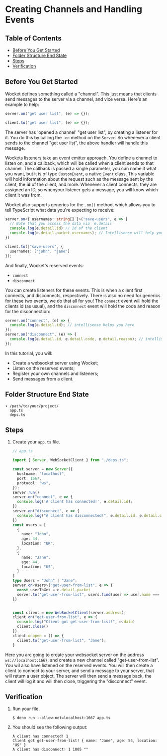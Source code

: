 # Creating Channels and Handling Events

## Table of Contents

- [Before You Get Started](#before-you-get-started)
- [Folder Structure End State](#folder-structure-end-state)
- [Steps](#steps)
- [Verification](#verification)

## Before You Get Started

Wocket defines something called a "channel". This just means that clients send
messages to the server via a channel, and vice versa. Here's an example to help:

```ts
server.on("get user list", (e) => {});

client.to("get user list", (e) => {});
```

The server has 'opened a channel' "get user list", by creating a listener for
it. You do this by calling the `.on` method on the `Server`. So whenever a
client sends to the channel "get user list", the above handler will handle this
message.

Wockets listeners take an event emitter approach. You define a channel to listen
on, and a callback, which will be called when a client sends to that channel.
The callback is passed a single parameter, you can name it what you want, but it
is of type `CustomEvent`, a native `Event` class. This variable will hold
information about the request such as the message sent by the client, the **id**
of the client, and more. Whenever a client connects, they are assigned an ID, so
whenyour listener gets a message, you will know which client it was from.

Wocket also supports generics for the `.on()` method, which allows you to tell
TypeScript what data you're expecting to receive:

```ts
server.on<{ usernames: string[] }>("save-users", e => {
  // Note that you access the data via `e.detail`
  console.log(e.detail.id) // Id of the client
  console.log(e.detail.packet.usernames); // Intellisense will help you here. ["john", "jane"]
})

client.to(|"save-users", {
  usernames: ["john", "jane"]
});
```

And finally, Wocket's reserved events:

- `connect`
- `disconnect`

You can create listeners for these events. This is when a client first connects,
and disconnects, respectively. There is also no need for generics for these two
events, we do that all for you! The `connect` event will hold the clients id (as
usual), and the `disconnect` event will hold the code and reason for the
disconnection:

```ts
server.on("connect", (e) => {
  console.log(e.detail.id); // intellisense helps you here
});
server.on("disconnect", (e) => {
  console.log(e.detail.id, e.detail.code, e.detail.reason); // intellisense helps you here
});
```

In this tutorial, you will:

- Create a websocket server using Wocket;
- Listen on the reserved events;
- Register your own channels and listeners;
- Send messages from a client.

## Folder Structure End State

```text
▾ /path/to/your/project/
  app.ts
  deps.ts
```

## Steps

1. Create your `app.ts` file.

   ```typescript
   // app.ts

   import { Server, WebSocketClient } from "./deps.ts";

   const server = new Server({
     hostname: "localhost",
     port: 1667,
     protocol: "ws",
   });
   server.run()
   server.on("connect", e => {
     console.log('A client has connected!', e.detail.id);
   })
   server.on("disconnect", e => {
     console.log("A client has disconnected!", e.detail.id, e.detail.code, e.detail.reason)l
   })
   const users = [
     {
       name: "John",
       age: 44,
       location: "UK",
     },
     {
       name: "Jane",
       age: 44,
       location: "US",
     }
   ]
   type Users = "John" | "Jane";
   server.on<Users>("get-user-from-list", e => {
     const userToGet = e.detail.packet
     server.to("get-user-from-list", users.find(user => user.name === userToGet));
   })


   const client = new WebSocketClient(server.address);
   client.on("get-user-from-list", e => {
     console.log("Client got get-user-from-list!", e.data)
     client.close()
   })
   client.onopen = () => {
     client.to("get-user-from-list", "Jane");
   }
   ```

Here you are going to create your websocket server on the address
`ws://localhost:1667`, and create a new channel called "get-user-from-list". You
wil also have listened on the reserved events. You will then create a client to
connect to your server, and send a message to your server, that will return a
user object. The server will then send a message back, the client will log it
and will then close, triggering the "disconnect" event.

## Verification

1. Run your file.

   ```shell
   $ deno run --allow-net=localhost:1667 app.ts
   ```

2. You should see the following output:

   ```shell
   A client has connected! 1
   Client got get-user-from-list! { name: "Jane", age: 54, location: "US" }
   A client has disconnect! 1 1005 ""
   ```
